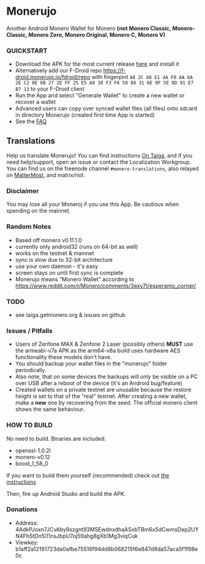 # Monerujo
Another Android Monero Wallet for Monero
	**(not
    Monero Classic,
    Monero-Classic,
    Monero Zero,
    Monero Original,
    Monero C,
    Monero V)**

### QUICKSTART
- Download the APK for the most current release [here](https://github.com/m2049r/xmrwallet/releases) and install it
- Alternatively add our F-Droid repo https://f-droid.monerujo.io/fdroid/repo with fingerpint ```A8 2C 68 E1 4A F0 AA 6A 2E C2 0E 6B 27 2E FF 25 E5 A0 38 F3 F6 58 84 31 6E 0F 5E 0D 91 E7 B7 13``` to your F-Droid client
- Run the App and select "Generate Wallet" to create a new wallet or recover a wallet
- Advanced users can copy over synced wallet files (all files) onto sdcard in directory Monerujo (created first time App is started)
- See the [FAQ](doc/FAQ.md)

## Translations
Help us translate Monerujo! You can find instructions [On Taiga](https://taiga.getmonero.org/project/erciccione-monero-localization/wiki/monerujo), and if you need help/support, open an issue or contact the Localization Workgroup. You can find us on the freenode channel `#monero-translations`, also relayed on [MatterMost](https://mattermost.getmonero.org/monero/channels/monero-translations), and matrix/riot.

### Disclaimer
You may lose all your Moneroj if you use this App. Be cautious when spending on the mainnet.

### Random Notes
- Based off monero v0.11.1.0
- currently only android32 (runs on 64-bit as well)
- works on the testnet & mainnet
- sync is slow due to 32-bit architecture
- use your own daemon - it's easy
- screen stays on until first sync is complete
- Monerujo means "Monero Wallet" according to https://www.reddit.com/r/Monero/comments/3exy7t/esperanto_corner/

### TODO
- see taiga.getmonero.org & issues on github

### Issues / Pitfalls
- Users of Zenfone MAX & Zenfone 2 Laser (possibly others) **MUST** use the armeabi-v7a APK as the arm64-v8a build uses hardware AES
functionality these models don't have.
- You should backup your wallet files in the "monerujo" folder periodically.
- Also note, that on some devices the backups will only be visible on a PC over USB after a reboot of the device (it's an Android bug/feature)
- Created wallets on a private testnet are unusable because the restore height is set to that
of the "real" testnet.  After creating a new wallet, make a **new** one by recovering from the seed.
The official monero client shows the same behaviour.

### HOW TO BUILD
No need to build. Binaries are included:

- openssl-1.0.2l
- monero-v0.12
- boost_1_58_0

If you want to build them yourself (recommended) check out [the instructions](doc/BUILDING-external-libs.md)

Then, fire up Android Studio and build the APK.

### Donations
- Address: 4AdkPJoxn7JCvAby9szgnt93MSEwdnxdhaASxbTBm6x5dCwmsDep2UYN4FhStDn5i11nsJbpU7oj59ahg8gXb1Mg3viqCuk
- Viewkey: b1aff2a12191723da0afbe75516f94dd8b068215f6e847d8da57aca5f1f98e0c
